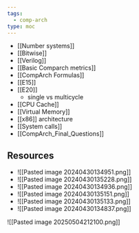 ```yaml
---
tags:
  - comp-arch
type: moc
---
```

- [[Number systems]]
- [[Bitwise]]
- [[Verilog]]
- [[Basic Comparch metrics]]
- [[CompArch Formulas]]
- [[E15]]
- [[E20]]
	- single vs multicycle
- [[CPU Cache]]
- [[Virtual Memory]]
- [[x86]] architecture
- [[System calls]]
- [[CompArch_Final_Questions]]

## Resources
- ![[Pasted image 20240430134951.png]]
- ![[Pasted image 20240430135228.png]]
- ![[Pasted image 20240430134936.png]]
- ![[Pasted image 20240430135151.png]] 
- ![[Pasted image 20240430135133.png]]
- ![[Pasted image 20240430134837.png]]

![[Pasted image 20250504212100.png]]